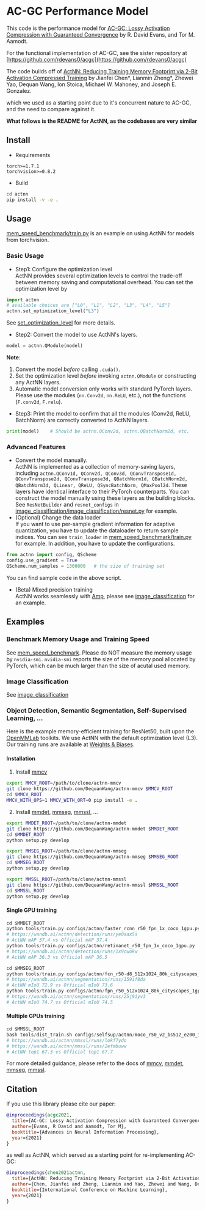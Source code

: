 # AC-GC Performance Model
This code is the performance model for [AC-GC: Lossy Activation Compression with Guaranteed Convergence](https://proceedings.neurips.cc/paper/2021/hash/e655c7716a4b3ea67f48c6322fc42ed6-Abstract.html) by R. David Evans, and Tor M. Aamodt.

For the functional implementation of AC-GC, see the sister repository at [https://github.com/rdevans0/acgc](https://github.com/rdevans0/acgc)



The code builds off of [ActNN: Reducing Training Memory Footprint via 2-Bit Activation Compressed Training](https://arxiv.org/abs/2104.14129) by
Jianfei Chen\*, Lianmin Zheng\*, Zhewei Yao, Dequan Wang, Ion Stoica, Michael W. Mahoney, and Joseph E. Gonzalez.

which we used as a starting point due to it's concurrent nature to AC-GC, and the need to compare against it.

**What follows is the README for ActNN, as the codebases are very similar**


## Install
- Requirements
```
torch>=1.7.1
torchvision>=0.8.2
```

- Build
```bash
cd actnn
pip install -v -e .
```

## Usage
[mem_speed_benchmark/train.py](mem_speed_benchmark/train.py) is an example on using ActNN for models from torchvision.

### Basic Usage
- Step1: Configure the optimization level  
ActNN provides several optimization levels to control the trade-off between memory saving and computational overhead.
You can set the optimization level by
```python
import actnn
# available choices are ["L0", "L1", "L2", "L3", "L4", "L5"]
actnn.set_optimization_level("L3")
```
See [set_optimization_level](actnn/actnn/conf.py) for more details.

- Step2: Convert the model to use ActNN's layers.  
```python
model = actnn.QModule(model)
```
**Note**:
1. Convert the model _before_ calling `.cuda()`.
2. Set the optimization level _before_ invoking `actnn.QModule` or constructing any ActNN layers.
3. Automatic model conversion only works with standard PyTorch layers.
Please use the modules (`nn.Conv2d`, `nn.ReLU`, etc.), not the functions (`F.conv2d`, `F.relu`).  


- Step3: Print the model to confirm that all the modules (Conv2d, ReLU, BatchNorm) are correctly converted to ActNN layers.
```python
print(model)    # Should be actnn.QConv2d, actnn.QBatchNorm2d, etc.
```


### Advanced Features
- Convert the model manually.  
ActNN is implemented as a collection of memory-saving layers, including `actnn.QConv1d, QConv2d, QConv3d, QConvTranspose1d, QConvTranspose2d, QConvTranspose3d,
    QBatchNorm1d, QBatchNorm2d, QBatchNorm3d, QLinear, QReLU, QSyncBatchNorm, QMaxPool2d`. These layers have identical interface to their PyTorch counterparts.
You can construct the model manually using these layers as the building blocks.
See `ResNetBuilder` and `resnet_configs` in [image_classification/image_classification/resnet.py](image_classification/image_classification/resnet.py) for example.
- (Optional) Change the data loader  
If you want to use per-sample gradient information for adaptive quantization,
you have to update the dataloader to return sample indices.
You can see `train_loader` in [mem_speed_benchmark/train.py](mem_speed_benchmark/train.py) for example.
In addition, you have to update the configurations.
```python
from actnn import config, QScheme
config.use_gradient = True
QScheme.num_samples = 1300000   # the size of training set
```
You can find sample code in the above script.
- (Beta) Mixed precision training   
ActNN works seamlessly with [Amp](https://github.com/NVIDIA/apex), please see [image_classification](image_classification/) for an example.

## Examples

### Benchmark Memory Usage and Training Speed
See [mem_speed_benchmark](mem_speed_benchmark/). Please do NOT measure the memory usage by `nvidia-smi`.
`nvidia-smi` reports the size of the memory pool allocated by PyTorch, which can be much larger than the size of acutal used memory.

### Image Classification
See [image_classification](image_classification/)

### Object Detection, Semantic Segmentation, Self-Supervised Learning, ...
Here is the example memory-efficient training for ResNet50, built upon the [OpenMMLab](https://openmmlab.com/) toolkits.
We use ActNN with the default optimization level (L3).
Our training runs are available at [Weights & Biases](https://wandb.ai/actnn).

#### Installation

1. Install [mmcv](https://github.com/DequanWang/actnn-mmcv)
```bash
export MMCV_ROOT=/path/to/clone/actnn-mmcv
git clone https://github.com/DequanWang/actnn-mmcv $MMCV_ROOT
cd $MMCV_ROOT
MMCV_WITH_OPS=1 MMCV_WITH_ORT=0 pip install -e .
```

2. Install [mmdet](https://github.com/DequanWang/actnn-mmdet), [mmseg](https://github.com/DequanWang/actnn-mmseg), [mmssl](https://github.com/DequanWang/actnn-mmssl), ...
```bash
export MMDET_ROOT=/path/to/clone/actnn-mmdet
git clone https://github.com/DequanWang/actnn-mmdet $MMDET_ROOT
cd $MMDET_ROOT
python setup.py develop
```

```bash
export MMSEG_ROOT=/path/to/clone/actnn-mmseg
git clone https://github.com/DequanWang/actnn-mmseg $MMSEG_ROOT
cd $MMSEG_ROOT
python setup.py develop
```

```bash
export MMSSL_ROOT=/path/to/clone/actnn-mmssl
git clone https://github.com/DequanWang/actnn-mmssl $MMSSL_ROOT
cd $MMSSL_ROOT
python setup.py develop
```

#### Single GPU training
```python
cd $MMDET_ROOT
python tools/train.py configs/actnn/faster_rcnn_r50_fpn_1x_coco_1gpu.py
# https://wandb.ai/actnn/detection/runs/ye0aax5s
# ActNN mAP 37.4 vs Official mAP 37.4
python tools/train.py configs/actnn/retinanet_r50_fpn_1x_coco_1gpu.py
# https://wandb.ai/actnn/detection/runs/1x9cwokw
# ActNN mAP 36.3 vs Official mAP 36.5
```

```python
cd $MMSEG_ROOT
python tools/train.py configs/actnn/fcn_r50-d8_512x1024_80k_cityscapes_1gpu.py
# https://wandb.ai/actnn/segmentation/runs/159if8da
# ActNN mIoU 72.9 vs Official mIoU 73.6
python tools/train.py configs/actnn/fpn_r50_512x1024_80k_cityscapes_1gpu.py
# https://wandb.ai/actnn/segmentation/runs/25j9iyv3
# ActNN mIoU 74.7 vs Official mIoU 74.5
```

#### Multiple GPUs training
```python
cd $MMSSL_ROOT
bash tools/dist_train.sh configs/selfsup/actnn/moco_r50_v2_bs512_e200_imagenet_2gpu.py 2
# https://wandb.ai/actnn/mmssl/runs/lokf7ydo
# https://wandb.ai/actnn/mmssl/runs/2efmbuww
# ActNN top1 67.3 vs Official top1 67.7
```

For more detailed guidance, please refer to the docs of [mmcv](https://github.com/DequanWang/actnn-mmcv), [mmdet](https://github.com/DequanWang/actnn-mmdet), [mmseg](https://github.com/DequanWang/actnn-mmseg), [mmssl](https://github.com/DequanWang/actnn-mmssl).


## Citation

If you use this library please cite our paper:
```bibtex
@inproceedings{acgc2021,
  title={AC-GC: Lossy Activation Compression with Guaranteed Convergence},
  author={Evans, R David and Aamodt, Tor M},
  booktitle={Advances in Neural Information Processing},
  year={2021}
}
```


as well as ActNN, which served as a starting point for re-implementing AC-GC:

```bibtex
@inproceedings{chen2021actnn,
  title={ActNN: Reducing Training Memory Footprint via 2-Bit Activation Compressed Training},
  author={Chen, Jianfei and Zheng, Lianmin and Yao, Zhewei and Wang, Dequan and Stoica, Ion and Mahoney, Michael W and Gonzalez, Joseph E},
  booktitle={International Conference on Machine Learning},
  year={2021}
}
```
